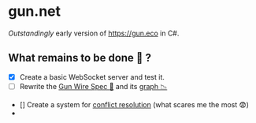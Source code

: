 # gun.net
*Outstandingly* early version of https://gun.eco in C#.

## What remains to be done 🧙 ?
- [X] Create a basic WebSocket server and test it.
- [ ] Rewrite the [Gun Wire Spec 🧬](https://gun.eco/docs/Porting-GUN#gun-wire-spec) and its [graph 📉](https://gun.eco/docs/Porting-GUN#graph)
- [] Create a system for [conflict resolution](https://gun.eco/docs/Porting-GUN#conflict-resolution-this-section-is-not-finished-and-will-probably-be-entirely-rewritten) (what scares me the most 😨) 
-
